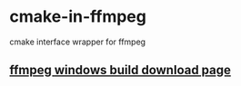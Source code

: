 # cmake-in-ffmpeg
cmake interface wrapper for ffmpeg

## [ffmpeg windows build download page](https://ffmpeg.zeranoe.com/builds/)